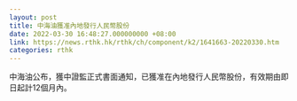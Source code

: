 ```yaml
---
layout: post
title: 中海油獲准內地發行人民幣股份
date: 2022-03-30 16:48:27.000000000 +08:00
link: https://news.rthk.hk/rthk/ch/component/k2/1641663-20220330.htm
categories: rthk
---
```


中海油公布，獲中證監正式書面通知，已獲准在內地發行人民幣股份，有效期由即日起計12個月內。
